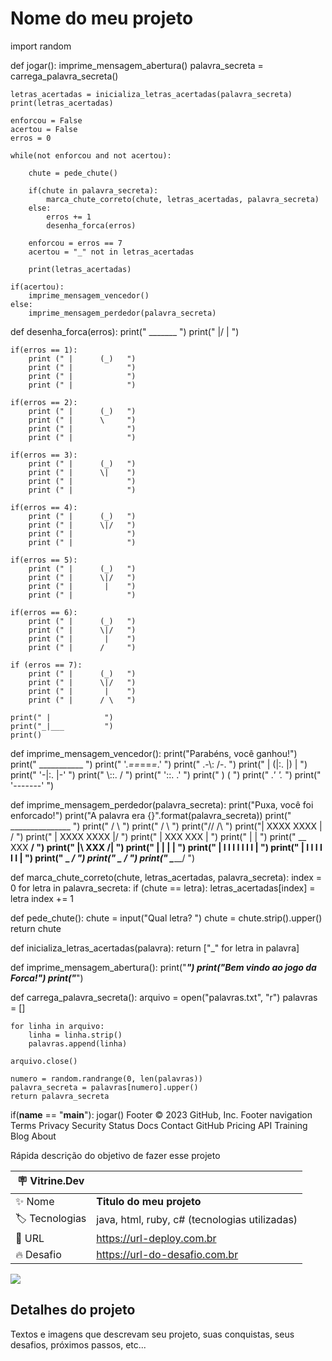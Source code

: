 # Nome do meu projeto
import random


def jogar():
    imprime_mensagem_abertura()
    palavra_secreta = carrega_palavra_secreta()

    letras_acertadas = inicializa_letras_acertadas(palavra_secreta)
    print(letras_acertadas)

    enforcou = False
    acertou = False
    erros = 0

    while(not enforcou and not acertou):

        chute = pede_chute()

        if(chute in palavra_secreta):
            marca_chute_correto(chute, letras_acertadas, palavra_secreta)
        else:
            erros += 1
            desenha_forca(erros)

        enforcou = erros == 7
        acertou = "_" not in letras_acertadas

        print(letras_acertadas)

    if(acertou):
        imprime_mensagem_vencedor()
    else:
        imprime_mensagem_perdedor(palavra_secreta)


def desenha_forca(erros):
    print("  _______     ")
    print(" |/      |    ")

    if(erros == 1):
        print (" |      (_)   ")
        print (" |            ")
        print (" |            ")
        print (" |            ")

    if(erros == 2):
        print (" |      (_)   ")
        print (" |      \     ")
        print (" |            ")
        print (" |            ")

    if(erros == 3):
        print (" |      (_)   ")
        print (" |      \|    ")
        print (" |            ")
        print (" |            ")

    if(erros == 4):
        print (" |      (_)   ")
        print (" |      \|/   ")
        print (" |            ")
        print (" |            ")

    if(erros == 5):
        print (" |      (_)   ")
        print (" |      \|/   ")
        print (" |       |    ")
        print (" |            ")

    if(erros == 6):
        print (" |      (_)   ")
        print (" |      \|/   ")
        print (" |       |    ")
        print (" |      /     ")

    if (erros == 7):
        print (" |      (_)   ")
        print (" |      \|/   ")
        print (" |       |    ")
        print (" |      / \   ")

    print(" |            ")
    print("_|___         ")
    print()



def imprime_mensagem_vencedor():
    print("Parabéns, você ganhou!")
    print("       ___________      ")
    print("      '._==_==_=_.'     ")
    print("      .-\\:      /-.    ")
    print("     | (|:.     |) |    ")
    print("      '-|:.     |-'     ")
    print("        \\::.    /      ")
    print("         '::. .'        ")
    print("           ) (          ")
    print("         _.' '._        ")
    print("        '-------'       ")


def imprime_mensagem_perdedor(palavra_secreta):
    print("Puxa, você foi enforcado!")
    print("A palavra era {}".format(palavra_secreta))
    print("    _______________         ")
    print("   /               \       ")
    print("  /                 \      ")
    print("//                   \/\  ")
    print("\|   XXXX     XXXX   | /   ")
    print(" |   XXXX     XXXX   |/     ")
    print(" |   XXX       XXX   |      ")
    print(" |                   |      ")
    print(" \__      XXX      __/     ")
    print("   |\     XXX     /|       ")
    print("   | |           | |        ")
    print("   | I I I I I I I |        ")
    print("   |  I I I I I I  |        ")
    print("   \_             _/       ")
    print("     \_         _/         ")
    print("       \_______/           ")

def marca_chute_correto(chute, letras_acertadas, palavra_secreta):
    index = 0
    for letra in palavra_secreta:
        if (chute == letra):
            letras_acertadas[index] = letra
        index += 1

def pede_chute():
    chute = input("Qual letra? ")
    chute = chute.strip().upper()
    return chute

def inicializa_letras_acertadas(palavra):
    return ["_" for letra in palavra]

def imprime_mensagem_abertura():
    print("*********************************")
    print("***Bem vindo ao jogo da Forca!***")
    print("*********************************")

def carrega_palavra_secreta():
    arquivo = open("palavras.txt", "r")
    palavras = []

    for linha in arquivo:
        linha = linha.strip()
        palavras.append(linha)

    arquivo.close()

    numero = random.randrange(0, len(palavras))
    palavra_secreta = palavras[numero].upper()
    return palavra_secreta


if(__name__ == "__main__"):
    jogar()
Footer
© 2023 GitHub, Inc.
Footer navigation
Terms
Privacy
Security
Status
Docs
Contact GitHub
Pricing
API
Training
Blog
About


Rápida descrição do objetivo de fazer esse projeto

| :placard: Vitrine.Dev |     |
| -------------  | --- |
| :sparkles: Nome        | **Titulo do meu projeto**
| :label: Tecnologias | java, html, ruby, c# (tecnologias utilizadas)
| :rocket: URL         | https://url-deploy.com.br
| :fire: Desafio     | https://url-do-desafio.com.br

<!-- Inserir imagem com a #vitrinedev ao final do link -->
![](https://via.placeholder.com/1200x500.png?text=imagem+lindona+do+meu+projeto#vitrinedev)

## Detalhes do projeto

Textos e imagens que descrevam seu projeto, suas conquistas, seus desafios, próximos passos, etc...
